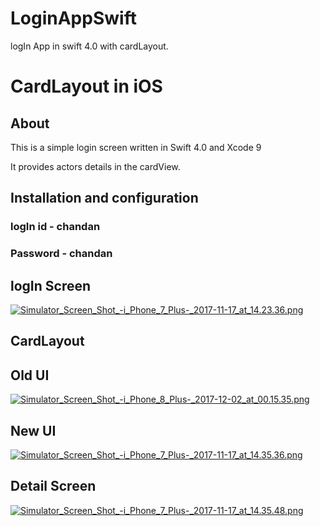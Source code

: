 # LoginAppSwift
logIn App in swift 4.0 with cardLayout.


# CardLayout in iOS


## About

This is a simple login screen written in Swift 4.0 and Xcode 9

It provides actors details in the cardView.

## Installation and configuration

### logIn id - chandan

### Password - chandan

## logIn Screen

[![Simulator_Screen_Shot_-_i_Phone_7_Plus_-_2017-11-17_at_14.23.36.png](https://s19.postimg.org/lcz6m4l77/Simulator_Screen_Shot_-_i_Phone_7_Plus_-_2017-11-17_at_14.23.36.png)](https://postimg.org/image/t5pue3r67/)

## CardLayout

## Old UI

[![Simulator_Screen_Shot_-_i_Phone_8_Plus_-_2017-12-02_at_00.15.35.png](https://s19.postimg.org/mku99uwoj/Simulator_Screen_Shot_-_i_Phone_8_Plus_-_2017-12-02_at_00.15.35.png)](https://postimg.org/image/6mljjq2gf/)

## New UI

[![Simulator_Screen_Shot_-_i_Phone_7_Plus_-_2017-11-17_at_14.35.36.png](https://s19.postimg.org/qoe371pc3/Simulator_Screen_Shot_-_i_Phone_7_Plus_-_2017-11-17_at_14.35.36.png)](https://postimg.org/image/5eqgw791b/)

## Detail Screen

[![Simulator_Screen_Shot_-_i_Phone_7_Plus_-_2017-11-17_at_14.35.48.png](https://s19.postimg.org/ukrf33fhf/Simulator_Screen_Shot_-_i_Phone_7_Plus_-_2017-11-17_at_14.35.48.png)](https://postimg.org/image/fc1hpblsv/)
